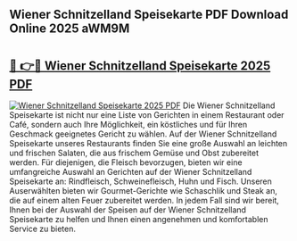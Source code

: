 ## Wiener Schnitzelland Speisekarte PDF Download Online 2025 aWM9M

# <h2><a href="http://gc70ll.nevu.top/?p=Wiener+Schnitzelland+Speisekarte">🔗 👉🔴 Wiener Schnitzelland Speisekarte 2025 PDF</a></h2>

[![Wiener Schnitzelland Speisekarte 2025 PDF](https://i.imgur.com/dBaPXMq.png)](http://gc70ll.nevu.top/?p=Wiener+Schnitzelland+Speisekarte)
Die Wiener Schnitzelland Speisekarte ist nicht nur eine Liste von Gerichten in einem Restaurant oder Café, sondern auch Ihre Möglichkeit, ein köstliches und für Ihren Geschmack geeignetes Gericht zu wählen. Auf der Wiener Schnitzelland Speisekarte unseres Restaurants finden Sie eine große Auswahl an leichten und frischen Salaten, die aus frischem Gemüse und Obst zubereitet werden. Für diejenigen, die Fleisch bevorzugen, bieten wir eine umfangreiche Auswahl an Gerichten auf der Wiener Schnitzelland Speisekarte an: Rindfleisch, Schweinefleisch, Huhn und Fisch. Unseren Auserwählten bieten wir Gourmet-Gerichte wie Schaschlik und Steak an, die auf einem alten Feuer zubereitet werden. In jedem Fall sind wir bereit, Ihnen bei der Auswahl der Speisen auf der Wiener Schnitzelland Speisekarte zu helfen und Ihnen einen angenehmen und komfortablen Service zu bieten.
